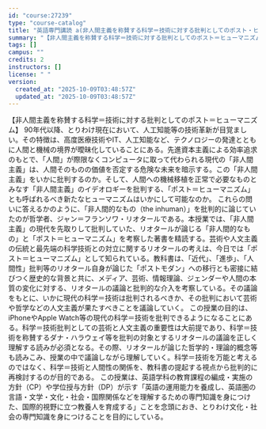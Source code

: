 ```yaml
---
id: "course:27239"
type: "course-catalog"
title: "英語専門講読 a(非人間主義を称賛する科学＝技術に対する批判としてのポスト・ヒューマニズム) ／ADVANCED THEMATIC READING (A)"
summary: "【非人間主義を称賛する科学＝技術に対する批判としてのポスト＝ヒューマニズム】 90年代以降、とりわけ現在において、人工知能等の技術革新が目覚ましい。その特徴は、高度医療技術やIT、人工知能など、テクノロジーの発達とともに人間と機械の境界が曖…"
tags: []
campus: ""
credits: 2
instructors: []
license: " "
version:
  created_at: "2025-10-09T03:48:57Z"
  updated_at: "2025-10-09T03:48:57Z"
---
```


【非人間主義を称賛する科学＝技術に対する批判としてのポスト＝ヒューマニズム】 90年代以降、とりわけ現在において、人工知能等の技術革新が目覚ましい。その特徴は、高度医療技術やIT、人工知能など、テクノロジーの発達とともに人間と機械の境界が曖昧化していることにある。先進資本主義による効率追求のもとで、「人間」が際限なくコンピュータに取って代わられる現代の「非人間主義」は、人間そのものの価値を否定する危険な未来を暗示する。この「非人間主義」をいかに批判するのか。そして、人間への機械移植を正常で必要なものとみなす「非人間主義」のイデオロギーを批判する、「ポスト＝ヒューマニズム」とも呼ばれるべき新たなヒューマニズムはいかにして可能なのか。 これらの問いに答えるかのように、「非人間的なもの（the inhuman）」を批判的に論じていたのが哲学者、ジャン＝フランソワ・リオタールである。本授業では、「非人間主義」の現代を先取りして批判していた、リオタールが論じる「非人間的なもの」と「ポスト＝ヒューマニズム」を考察した著書を精読する。芸術や人文主義の伝統と最先端の科学技術との対立に関するリオタールの考えは、今日では「ポスト＝ヒューマニズム」として知られている。教科書は、「近代」、「進歩」、「人間性」批判等のリオタール自身が論じた「ポストモダン」への移行とも密接に結びつく歴史的な背景と共に、メディア、芸術、情報理論、ジェンダーや人間の本質の変化に対する、リオタールの議論と批判的な介入を考察している。その議論をもとに、いかに現代の科学＝技術は批判されるべきか、その批判において芸術や哲学などの人文主義が果たすべきことを議論していく。 この授業の目的は、iPhoneやApple Watch等の現代の科学＝技術を批判できるようになることにある。科学＝技術批判としての芸術と人文主義の重要性は大前提であり、科学＝技術を称賛するダナ・ハラウェイ等を批判の対象とするリオタールの議論を正しく理解する読みが必須となる。その際、リオタールが論じた哲学的・理論的概念等も読みこみ、授業の中で議論しながら理解していく。科学＝技術を万能と考えるのではなく、科学＝技術と人間性の関係を、教科書の提起する視点から批判的に再検討するのが目的である。 この授業は、英語学科の教育課程の編成・実施の方針（CP）や学位授与方針（DP）が示す「英語の運用能力を養成し、英語圏の言語・文学・文化・社会・国際関係などを理解するための専門知識を身につけた、国際的視野に立つ教養人を育成する」ことを念頭におき、とりわけ文化・社会の専門知識を身につけることを目的にしている。
